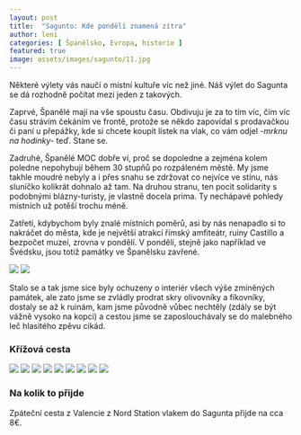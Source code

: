```yaml
---
layout: post
title:  "Sagunto: Kde pondělí znamená zítra"
author: leni
categories: [ Španělsko, Evropa, historie ]
featured: true
image: assets/images/sagunto/11.jpg
---
```


Některé výlety vás naučí o místní kultuře víc než jiné. Náš výlet do Sagunta se dá rozhodně počítat mezi jeden z takových.

Zaprvé, Španělé mají na vše spoustu času. Obdivuju je za to tím víc, čím víc času strávím čekáním ve frontě, protože se někdo zapovídal s prodavačkou či paní u přepážky, kde si chcete koupit lístek na vlak, co vám odjel *-mrknu na hodinky-* teď. Stane se.

Zadruhé, Španělé MOC dobře ví, proč se dopoledne a zejména kolem poledne nepohybují během 30 stupňů po rozpáleném městě. My jsme takhle moudré nebyly a i přes snahu se zdržovat co nejvíce ve stínu, nás sluníčko kolikrát dohnalo až tam. Na druhou stranu, ten pocit solidarity s podobnými blázny-turisty, je vlastně docela prima. Ty nechápavé pohledy místních už potěší trochu méně.

Zatřetí, kdybychom byly znalé místních poměrů, asi by nás nenapadlo si to nakráčet do města, kde je největší atrakcí římský amfiteátr, ruiny Castillo a bezpočet muzeí, zrovna v pondělí. V pondělí, stejně jako například ve Švédsku, jsou totiž památky ve Španělsku zavřené. 

<img src="/assets/images/sagunto/1.jpg">

<img src="/assets/images/sagunto/4.jpg">

Stalo se a tak jsme sice byly ochuzeny o interiér všech výše zmíněných památek, ale zato jsme se zvládly prodrat skry olivovníky a fíkovníky, dostaly se až k ruinám, kam jsme původně vůbec nechtěly (zdály se být vážně vysoko na kopci) a cestou jsme se zaposlouchávaly se do malebného leč hlasitého zpěvu cikád.

### Křížová cesta 
<img src="/assets/images/sagunto/2.jpg">

<img src="/assets/images/sagunto/3.jpg">

<img src="/assets/images/sagunto/5.jpg">



<img src="/assets/images/sagunto/6.jpg">

<img src="/assets/images/sagunto/7.jpg">

<img src="/assets/images/sagunto/8.jpg">

<img src="/assets/images/sagunto/9.jpg">

<img src="/assets/images/sagunto/10.jpg">

<img src="/assets/images/sagunto/12.jpg">


### Na kolik to přijde
Zpáteční cesta z Valencie z Nord Station vlakem do Sagunta přijde na cca 8€.